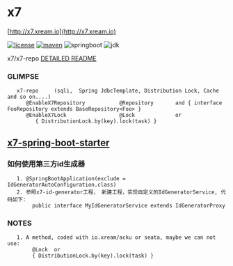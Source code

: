 # x7
   [http://x7.xream.io](http://x7.xream.io) 
   
[![license](https://img.shields.io/github/license/x-ream/x7.svg)](https://www.apache.org/licenses/LICENSE-2.0.html)
[![maven](https://img.shields.io/maven-central/v/io.xream.x7/x7-parent.svg)](https://search.maven.org/search?q=io.xream)
![springboot](https://img.shields.io/badge/springboot-v3.1.6-green.svg)
![jdk](https://img.shields.io/badge/jdk-v17.0.8-orange.svg)

   x7/x7-repo [DETAILED README](https://github.com/x-ream/x7/blob/master/x7-repo/README.md)


### GLIMPSE
       
       x7-repo     (sqli,  Spring JdbcTemplate, Distribution Lock, Cache and so on....)
          @EnableX7Repository           @Repository       and { interface FooRepository extends BaseRepository<Foo> }
          @EnableX7Lock                 @Lock             or  
             { DistributionLock.by(key).lock(task) }

        
## [x7-spring-boot-starter](https://github.com/x-ream/x7-spring-boot-starter)


###  如何使用第三方id生成器
       1. @SpringBootApplication(exclude = IdGeneratorAutoConfiguration.class)
       2. 参照x7-id-generator工程， 新建工程，实现自定义的IdGeneratorService, 代码如下:
            public interface MyIdGeneratorService extends IdGeneratorProxy       
       
### NOTES
       1. A method, coded with io.xream/acku or seata, maybe we can not use:
            @Lock  or 
            { DistributionLock.by(key).lock(task) }
 
            